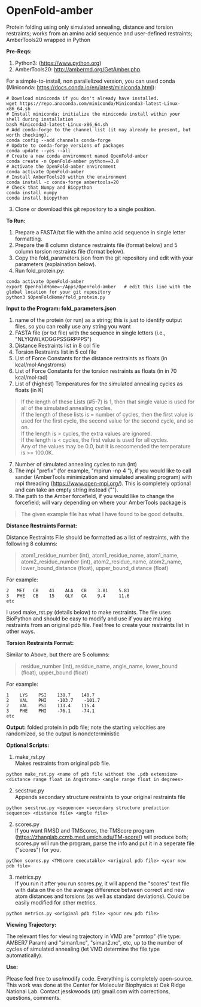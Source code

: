 # OpenFold-amber

Protein folding using only simulated annealing, distance and torsion restraints; works from an amino acid sequence and user-defined restraints; AmberTools20 wrapped in Python

**Pre-Reqs:**
1. Python3: (https://www.python.org)
2. AmberTools20: http://ambermd.org/GetAmber.php. <br/>

For a simple-to-install, non parallelized version, you can used conda (Miniconda: https://docs.conda.io/en/latest/miniconda.html):
```
# Download miniconda if you don't already have installed.
wget https://repo.anaconda.com/miniconda/Miniconda3-latest-Linux-x86_64.sh
# Install miniconda; initialize the miniconda install within your shell during installation
bash Miniconda3-latest-Linux-x86_64.sh
# Add conda-forge to the channel list (it may already be present, but worth checking). 
conda config --add channels conda-forge
# Update to conda-forge versions of packages
conda update --yes --all
# Create a new conda environment named OpenFold-amber
conda create -n OpenFold-amber python==3.8
# Activate the OpenFold-amber environment
conda activate OpenFold-amber
# Install AmberTools20 within the environment
conda install -c conda-forge ambertools=20
# Check that Numpy and Biopython
conda install numpy
conda install biopython
```

3. Clone or download this git repository to a single position. 


**To Run:**
1. Prepare a FASTA/txt file with the amino acid sequence in single letter formatting. 
2. Prepare the 8 column distance restraints file (format below) and 5 column torsion restraints file (format below).
3. Copy the fold_parameters.json from the git repository and edit with your parameters (explaination below).
4. Run fold_protein.py:
```
conda activate OpenFold-amber
export OpenFoldHome=~/Apps/OpenFold-amber	# edit this line with the global location for your git repository
python3 $OpenFoldHome/fold_protein.py
```




**Input to the Program:  fold_parameters.json**
1. name of the protein (or run) as a string; this is just to identify output files, so you can really use any string you want
2. FASTA file (or txt file) with the sequence in single letters (i.e., "NLYIQWLKDGGPSSGRPPPS")
3. Distance Restraints list in 8 col file
4. Torsion Restraints list in 5 col file
5. List of Force Constants for the distance restraints as floats (in kcal/mol·Angstroms)
6. List of Force Constants for the torsion restraints as floats (in in 70 kcal/mol·rad)
7. List of (highest) Temperatures for the simulated annealing cycles as floats (in K)

>If the length of these Lists (#5-7) is 1, then that single value is used for all of the simulated annealing cycles.<br/>
>If the length of these lists is = number of cycles, then the first value is used for the first cycle, the second value for the second cycle, and so on.<br/>
>If the length is > cycles, the extra values are ignored.<br/>
>If the length is < cycles, the first value is used for all cycles.<br/>
>Any of the values may be 0.0, but it is reccomended the temperature is >= 100.0K.<br/>

7. Number of simulated annealing cycles to run (int)
8. The mpi "prefix" (for example, "mpirun -np 4 "), if you would like to call sander (AmberTools minimization and simulated anealing program) with mpi threading (https://www.open-mpi.org/). This is completely optional and can take an empty string instead ("").
9. The path to the Amber forcefield, if you would like to change the forcefield; will vary depending on where your AmberTools package is

>The given example file has what I have found to be good defaults.

**Distance Restraints Format:**

Distance Restraints File should be formatted as a list of restraints, with the following 8 columns:

>atom1_residue_number (int), atom1_residue_name, atom1_name, atom2_residue_number (int), atom2_residue_name, atom2_name, lower_bound_distance (float), upper_bound_distance (float)

For example:

    2   MET   CB    41    ALA   CB    3.81    5.81
    3   PHE   CB    15    GLY   CA    9.4     11.6
    etc

I used make_rst.py (details below) to make restraints. The file uses BioPython and should be easy to modify and use if you are making restraints from an original pdb file. Feel free to create your restraints list in other ways.

**Torsion Restraints Format:**

Similar to Above, but there are 5 columns:

>residue_number (int), residue_name, angle_name, lower_bound (float), upper_bound (float)

For example:
```
1    LYS    PSI    138.7    140.7
2    VAL    PHI    -103.7    -101.7
2    VAL    PSI    113.4    115.4
3    PHE    PHI    -76.1    -74.1
etc
```

**Output:** folded protein in pdb file; note the starting velocities are randomized, so the output is nondeterministic

**Optional Scripts:**
1. make_rst.py <br/>
Makes restraints from original pdb file.
```
python make_rst.py <name of pdb file without the .pdb extension> <distance range float in Angstroms> <angle range float in degrees>
```
2. secstruc.py <br/>
Appends secondary structure restraints to your original restraints file
```
python secstruc.py <sequence> <secondary structure preduction sequence> <distance file> <angle file>
```

2. scores.py <br/>
If you want RMSD and TMScores, the TMScore program (https://zhanglab.ccmb.med.umich.edu/TM-score/) will produce both; scores.py will run the program, parse the info and put it in a seperate file ("scores") for you.
```
python scores.py <TMScore executable> <original pdb file> <your new pdb file>
```
3. metrics.py <br/>
If you run it after you run scores.py, it will append the "scores" text file with data on the on the average difference between correct and new atom distances and torsions (as well as standard deviations). Could be easily modified for other metrics.
```
python metrics.py <original pdb file> <your new pdb file>
```

**Viewing Trajectory:**

The relevant files for viewing trajectory in VMD are "prmtop" (file type: AMBER7 Param) and "siman1.nc", "siman2.nc", etc, up to the number of cycles of simulated annealing (let VMD determine the file type automatically).


**Use:**

Please feel free to use/modify code. Everything is completely open-source. This work was done at the Center for Molecular Biophysics at Oak Ridge National Lab. Contact jesskwoods (at) gmail.com with corrections, questions, comments.
